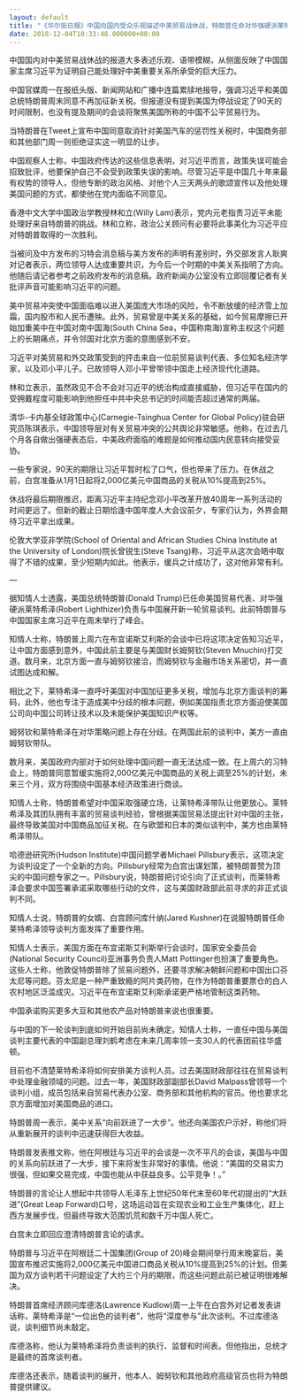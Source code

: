 ```yaml
---
layout: default
title: "《华尔街日报》中国向国内受众乐观描述中美贸易战休战，特朗普任命对华强硬派莱特希泽负责美中贸易谈判"
date: 2018-12-04T10:33:48.000000+00:00
---
```


中国国内对中美贸易战休战的报道大多表述乐观、语带模糊，从侧面反映了中国国家主席习近平为证明自己能处理好中美重要关系所承受的巨大压力。

中国官媒周一在报纸头版、新闻网站和广播中连篇累牍地报导，强调习近平和美国总统特朗普周末同意不再加征新关税。但报道没有提到美国为停战设定了90天的时间限制，也没有提及期间的会谈将聚焦美国所称的中国不公平贸易行为。

当特朗普在Tweet上宣布中国同意取消针对美国汽车的惩罚性关税时，中国商务部和其他部门周一则拒绝证实这一明显的让步。

中国观察人士称，中国政府传达的这些信息表明，对习近平而言，政策失误可能会招致批评，他要保护自己不会受到政策失误的影响。尽管习近平是中国几十年来最有权势的领导人，但他专断的政治风格、对他个人三天两头的歌颂宣传以及他处理美国问题的方式，都使他在党内面临不同意见。

香港中文大学中国政治学教授林和立(Willy Lam)表示，党内元老指责习近平未能处理好来自特朗普的挑战。林和立称，政治公关顾问有必要将此事美化为习近平应对特朗普取得的一次胜利。

当被问及中方发布的习特会消息稿与美方发布的声明有差别时，外交部发言人耿爽对记者表示，两位领导人达成重要共识，为今后一个时期的中美关系指明了方向。他随后请记者参考之前政府发布的消息稿。政府新闻办公室没有立即回覆记者有关批评声音可能影响习近平的问题。

美中贸易冲突使中国面临难以进入美国庞大市场的风险，令不断放缓的经济雪上加霜，国内股市和人民币遭殃。此外，贸易曾是中美关系的基础，如今贸易摩擦已开始加重美中在中国对南中国海(South China Sea，中国称南海)宣称主权这个问题上的长期痛点，并令邻国对北京方面的意图感到不安。

习近平对美贸易和外交政策受到的抨击来自一位前贸易谈判代表、多位知名经济学家，以及邓小平儿子。已故领导人邓小平曾带领中国走上经济现代化道路。

林和立表示，虽然政见不合不会对习近平的统治构成直接威胁，但习近平在国内的受拥戴程度可能影响到他担任中共中央总书记的时间能否超过通常的两届。

清华-卡内基全球政策中心(Carnegie-Tsinghua Center for Global Policy)驻会研究员陈琪表示，中国领导层对有关贸易冲突的公共舆论非常敏感。他称，在过去几个月各自做出强硬表态后，中美政府面临的难题是如何推动国内民意转向接受妥协。

一些专家说，90天的期限让习近平暂时松了口气，但也带来了压力。在休战之前，白宫准备从1月1日起将2,000亿美元中国商品的关税从10%提高到25%。

休战将最后期限推迟，距离习近平主持纪念邓小平改革开放40周年一系列活动的时间更远了。但新的截止日期恰逢中国年度人大会议前夕，专家们认为，外界会期待习近平拿出成果。

伦敦大学亚非学院(School of Oriental and African Studies China Institute at the University of London)院长曾锐生(Steve Tsang)称，习近平从这次会晤中取得了不错的成果，至少短期内如此。他表示，缓兵之计成功了，这对他非常有利。

—

据知情人士透露，美国总统特朗普(Donald Trump)已任命美国贸易代表、对华强硬派莱特希泽(Robert Lighthizer)负责与中国展开新一轮贸易谈判。此前特朗普与中国国家主席习近平在周末举行了峰会。

知情人士称，特朗普上周六在布宜诺斯艾利斯的会谈中已将这项决定告知习近平，让中国方面感到意外，中国此前主要是与美国财长姆努钦(Steven Mnuchin)打交道。数月来，北京方面一直与姆努钦接洽，而姆努钦与金融市场关系密切，并一直试图达成和解。

相比之下，莱特希泽一直呼吁美国对中国加征更多关税，增加与北京方面谈判的筹码，此外，他也专注于造成美中分歧的根本问题，例如美国指责北京方面迫使美国公司向中国公司转让技术以及未能保护美国知识产权等。

姆努钦和莱特希泽在对华策略问题上存在分歧。在两国此前的谈判中，美方一直由姆努钦带队。

数月来，美国政府内部对于如何处理中国问题一直无法达成一致。在上周六的习特会上，特朗普同意暂缓实施将2,000亿美元中国商品的关税上调至25%的计划，未来三个月，双方将围绕中国基本经济政策进行商谈。

知情人士称，特朗普希望对中国采取强硬立场，让莱特希泽带队让他更放心。莱特希泽及其团队拥有丰富的贸易谈判经验，曾根据美国贸易法提出针对中国的主张，最终导致美国对中国商品加征关税。在与欧盟和日本的类似谈判中，美方也由莱特希泽带队。

哈德逊研究所(Hudson Institute)中国问题学者Michael Pillsbury表示，这项决定为谈判设定了一个全新的方向。Pillsbury经常为白宫出谋划策，被特朗普赞为顶尖的中国问题专家之一。Pillsbury说，特朗普把讨论引向了正式谈判，而莱特希泽会要求中国签署承诺采取哪些行动的文件，这与美国财政部此前寻求的非正式谈判不同。

知情人士说，特朗普的女婿、白宫顾问库什纳(Jared Kushner)在说服特朗普任命莱特希泽领导谈判方面发挥了重要作用。

知情人士表示，美国方面在布宜诺斯艾利斯举行会谈时，国家安全委员会(National Security Council)亚洲事务负责人Matt Pottinger也扮演了重要角色。这些人士称，他敦促特朗普除了贸易问题外，还要寻求解决朝鲜问题和中国出口芬太尼等问题。芬太尼是一种严重致瘾的阿片类药物，在作为特朗普重要票仓的白人农村地区泛滥成灾。习近平在布宜诺斯艾利斯承诺更严格地管制这类药物。

中国承诺购买更多大豆和其他农产品对特朗普来说也很重要。

与中国的下一轮谈判到底如何开始目前尚未确定。知情人士称，一直任中国与美国谈判主要代表的中国副总理刘鹤考虑在未来几周率领一支30人的代表团前往华盛顿。

目前也不清楚莱特希泽将如何安排美方谈判人员。过去美国财政部往往在贸易谈判中处理金融领域的问题。过去一年，美国财政部副部长David Malpass曾领导一个谈判小组，成员包括来自贸易代表办公室、商务部和其他机构的官员。他也要求北京方面增加对美国商品的进口。

特朗普周一表示，美中关系“向前跃进了一大步”。他还向美国农户示好，称他们将从重新展开的谈判中迅速获得巨大收益。

特朗普发表推文称，他在阿根廷与习近平的会谈是一次不平凡的会谈，美国与中国的关系向前跃进了一大步，接下来将发生非常好的事情。他说：“美国的交易实力很强，但如果交易完成，中国也能从中获益良多。公平竞争！。”

特朗普的言论让人想起中共领导人毛泽东上世纪50年代末至60年代初提出的“大跃进”(Great Leap Forward)口号，这场运动旨在实现农业和工业生产集体化，赶上西方发展步伐，但最终导致大范围饥荒和数千万中国人死亡。

白宫未立即回应澄清特朗普言论的请求。

特朗普与习近平在阿根廷二十国集团(Group of 20)峰会期间举行周末晚宴后，美国宣布推迟实施将2,000亿美元中国进口商品关税从10%提高到25%的计划。但美国为双方谈判若干问题设定了大约三个月的期限，而这些问题此前已被证明很难解决。

特朗普首席经济顾问库德洛(Lawrence Kudlow)周一上午在白宫外对记者发表讲话称，莱特希泽是“一位出色的谈判者”，他将“深度参与”此次谈判。不过库德洛说，谈判细节尚未敲定。

库德洛称，他认为莱特希泽将负责谈判的执行、监督和时间表。但他指出，总统才是最终的首席谈判者。

库德洛还表示，随着谈判的展开，他本人、姆努钦和其他政府高级官员也将为特朗普提供建议。

